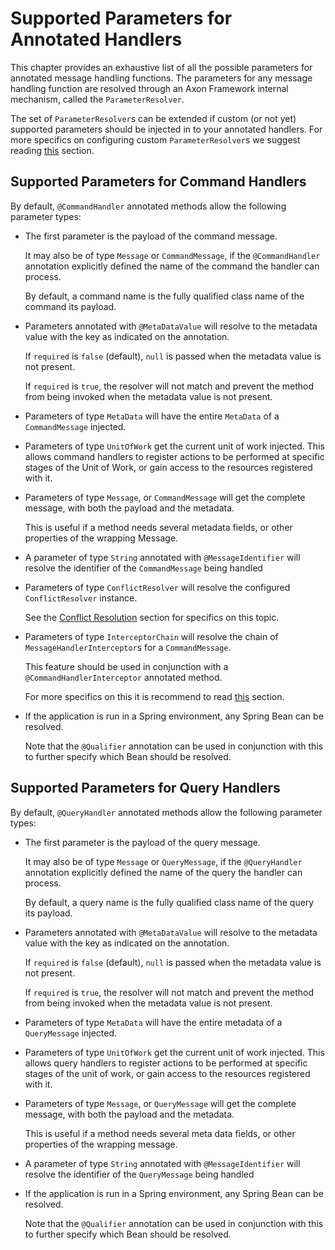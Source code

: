 # Supported Parameters for Annotated Handlers

This chapter provides an exhaustive list of all the possible parameters for annotated message handling functions. The parameters for any message handling function are resolved through an Axon Framework internal mechanism, called the `ParameterResolver`.

The set of `ParameterResolver`s can be extended if custom \(or not yet\) supported parameters should be injected in to your annotated handlers. For more specifics on configuring custom `ParameterResolver`s we suggest reading [this](../../appendices/message-handler-tuning/parameter-resolvers.md) section.

## Supported Parameters for Command Handlers

By default, `@CommandHandler` annotated methods allow the following parameter types:

* The first parameter is the payload of the command message. 

  It may also be of type `Message` or `CommandMessage`, if the `@CommandHandler` annotation explicitly defined the name of the command the handler can process. 

  By default, a command name is the fully qualified class name of the command its payload.

* Parameters annotated with `@MetaDataValue` will resolve to the metadata value with the key as indicated on the annotation. 

  If `required` is `false` \(default\), `null` is passed when the metadata value is not present. 

  If `required` is `true`, the resolver will not match and prevent the method from being invoked when the metadata value is not present.

* Parameters of type `MetaData` will have the entire `MetaData` of a `CommandMessage` injected.
* Parameters of type `UnitOfWork` get the current unit of work injected. This allows command handlers to register actions to be performed at specific stages of the Unit of Work, or gain access to the resources registered with it.
* Parameters of type `Message`, or `CommandMessage` will get the complete message, with both the payload and the metadata. 

  This is useful if a method needs several metadata fields, or other properties of the wrapping Message.

* A parameter of type `String` annotated with `@MessageIdentifier` will resolve the identifier of the `CommandMessage` being handled
* Parameters of type `ConflictResolver` will resolve the configured `ConflictResolver` instance.

  See the [Conflict Resolution](../command-handling/modeling/conflict-resolution.md) section for specifics on this topic. 

* Parameters of type `InterceptorChain` will resolve the chain of `MessageHandlerInterceptor`s for a `CommandMessage`.

  This feature should be used in conjunction with a `@CommandHandlerInterceptor` annotated method.

  For more specifics on this it is recommend to read [this](message-intercepting.md#commandhandlerinterceptor-annotation) section.

* If the application is run in a Spring environment, any Spring Bean can be resolved.

  Note that the `@Qualifier` annotation can be used in conjunction with this to further specify which Bean should be resolved.   

## Supported Parameters for Query Handlers

By default, `@QueryHandler` annotated methods allow the following parameter types:

* The first parameter is the payload of the query message.

  It may also be of type `Message` or `QueryMessage`, if the `@QueryHandler` annotation explicitly defined the name of the query the handler can process. 

  By default, a query name is the fully qualified class name of the query its payload.

* Parameters annotated with `@MetaDataValue` will resolve to the metadata value with the key as indicated on the annotation. 

  If `required` is `false` \(default\), `null` is passed when the metadata value is not present. 

  If `required` is `true`, the resolver will not match and prevent the method from being invoked when the metadata value is not present.

* Parameters of type `MetaData` will have the entire metadata of a `QueryMessage` injected.
* Parameters of type `UnitOfWork` get the current unit of work injected. This allows query handlers to register actions to be performed at specific stages of the unit of work, or gain access to the resources registered with it.
* Parameters of type `Message`, or `QueryMessage` will get the complete message, with both the payload and the metadata. 

  This is useful if a method needs several meta data fields, or other properties of the wrapping message.

* A parameter of type `String` annotated with `@MessageIdentifier` will resolve the identifier of the `QueryMessage` being handled
* If the application is run in a Spring environment, any Spring Bean can be resolved.

  Note that the `@Qualifier` annotation can be used in conjunction with this to further specify which Bean should be resolved.

